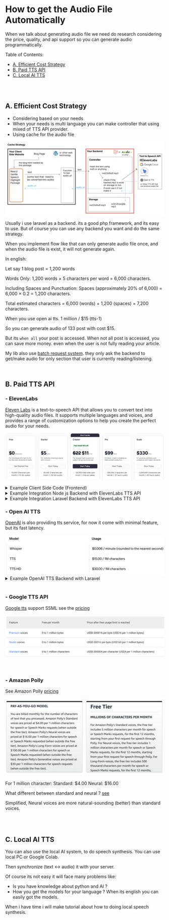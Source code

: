 # How to get the Audio File Automatically

When we talk about generating audio file we need do research considering the price, quality, and api support so you can generate audio programmatically.

Table of Contents:

- [A. Efficient Cost Strategy](#a-efficient-cost-strategy)
- [B. Paid TTS API](#b-paid-tts-api)
- [C. Local AI TTS](#c-local-ai-tts)

<br>
<br>

## A. Efficient Cost Strategy

- Considering based on your needs
- When your needs is multi language you can make controller that using mixed of TTS API provider.
- Using cache for the audio file

![Cache Strategy of Audio File](./img/cache.png)

Usually i use laravel as a backend. its a good php framework, and its easy to use. But of course you can use any backend you want and do the same strategy.

When you implement flow like that can only generate audio file once, and when the audio file is exist, it will not generate again.

In english:

Let say 1 blog post = 1,200 words

Words Only: 1,200 words × 5 characters per word = 6,000 characters.

Including Spaces and Punctuation: Spaces (approximately 20% of 6,000) = 6,000 × 0.2 = 1,200 characters.

Total estimated characters = 6,000 (words) + 1,200 (spaces) = 7,200 characters.

When you use open ai tts. 1 million / $15 (tts-1)

So you can generate audio of 133 post with cost $15.

But its `when all` your post is accessed. When not all post is accessed, you can save more money. even when the user is not fully reading your article.

My lib also use [batch request system](PROBLEMS.md#b-when-using-audio-file). they only ask the backend to get/make audio for only section that user is currently reading/listening.

<br>


## B. Paid TTS API

### - ElevenLabs

[Eleven Labs](https://elevenlabs.io/?from=partnermurray4444) is a text-to-speech API that allows you to convert text into high-quality audio files. It supports multiple languages and voices, and provides a range of customization options to help you create the perfect audio for your needs.

![ElevanLabs TTS Pricing](./img/elevenlabs_pricing.png)

<details>
  <summary>Example Client Side Code (Frontend)</summary>

```js
function convertBase64ToBlobURL(base64Audio) {
  // Remove the prefix from the data URL if present
  const base64Data = base64Audio.replace(/^data:audio\/mpeg;base64,/, "");
  // Convert base64 to raw binary data held in a string
  const byteString = atob(base64Data);
  // Create an ArrayBuffer with the binary length of the base64 string
  const arrayBuffer = new ArrayBuffer(byteString.length);
  // Create a uint8 view on the ArrayBuffer
  const uint8Array = new Uint8Array(arrayBuffer);
  for (let i = 0; i < byteString.length; i++) {
    uint8Array[i] = byteString.charCodeAt(i);
  }
  // Create a blob from the uint8Array
  const blob = new Blob([uint8Array], { type: "audio/mpeg" });
  // Generate a URL for the blob
  const blobURL = URL.createObjectURL(blob);

  return blobURL;
}

export const ttsUsingElevenLabs = async (inputText) => {
  // see https://elevenlabs.io/docs/api-reference/text-to-speech
  // https://github.com/albirrkarim/react-speech-highlight-demo/blob/main/AUDIO_FILE.md#eleven-labs

  // Set the ID of the voice to be used.
  const VOICE_ID = "21m00Tcm4TlvDq8ikWAM";

  const blobUrl = await fetch(
    process.env.NEXT_PUBLIC_ELEVEN_LABS_API_ENDPOINT,
    {
      method: "POST",
      headers: {
        "Content-Type": "application/json",
      },
      body: JSON.stringify({
        text: inputText,
        voice_id: VOICE_ID,
        model_id: "eleven_multilingual_v2",
        voice_settings: {
          stability: 0.75, // The stability for the converted speech
          similarity_boost: 0.5, // The similarity boost for the converted speech
          style: 1, // The style exaggeration for the converted speech
          speaker_boost: true, // The speaker boost for the converted speech
        },
      }),
    }
  )
    .then((response) => {
      if (!response.ok) {
        alert("Network fail");
        throw new Error(`HTTP error! Status: ${response.status}`);
      }
      return response.json();
    })
    .then((data) => {
      // Assuming the API response contains a property 'audio' with the base64-encoded audio
      const base64Audio = data.audio;

      // Create a Blob URL
      const blobUrl = convertBase64ToBlobURL(base64Audio);

      return blobUrl;
    });

  return blobUrl;
};

import { convertTextIntoClearTranscriptText } from "react-speech-highlight";

var clear_transcript = convertTextIntoClearTranscriptText(
  "This is example text you can set"
);

const audioURL = await ttsUsingElevenLabs(clear_transcript);

const { controlHL, statusHL, prepareHL, spokenHL } = useTextToSpeech({
  lang: "en",
  preferAudio: audioURL,
  //or
  //   fallbackAudio: audioURL,
});
```

</details>

<details>
  <summary>Example Integration Node js Backend with ElevenLabs TTS API</summary>

Go to the [backend folder in this repo](https://github.com/albirrkarim/react-speech-highlight-demo/tree/main/backend/nodejs), you can see the example

</details>

<details>
  <summary>Example Integration Laravel Backend with ElevenLabs TTS API</summary>

Router

```php
Route::post('text-to-speech-elevenlabs', 'textToSpeechElevenLabs')->name('text_to_speech_elevenlabs');
```

File `TTSController.php` this will return audio as base64

```php
  public function textToSpeech(Request $request)
  {
    $api_key = config('elevenlabs.api_key');
      $voice_id = isset($request['voice_id']) ? $request['voice_id'] : '21m00Tcm4TlvDq8ikWAM'; // Set the ID of the voice to be used

      $client = new Client([
          'headers' => [
              'Accept' => 'audio/mpeg',
              'Content-Type' => 'application/json',
              'xi-api-key' => $api_key,
          ],
      ]);

      try {
          $response = $client->post("https://api.elevenlabs.io/v1/text-to-speech/$voice_id", [
              'json' => $request->all(),
          ]);

          // Check if the request was successful
          if ($response->getStatusCode() === 200) {
              // Get the audio content as a base64-encoded string
              $base64Audio = base64_encode($response->getBody());

              // Return the base64-encoded audio
              return response()->json([
                  'status' => true,
                  'audio' => $base64Audio,
              ]);
          } else {
              // Handle unsuccessful response
              return response()->json([
                  'status' => false,
                  'message' => 'Text-to-speech API request failed.',
              ], $response->getStatusCode());
          }
      } catch (\Exception $e) {
          // Handle Guzzle or other exceptions
          return response()->json([
              'status' => false,
              'message' => 'Error during text-to-speech API request.',
              'error' => $e->getMessage(),
          ], 500);
      }
  }

```

</details>

### - Open AI TTS

[OpenAI](https://platform.openai.com/docs/guides/text-to-speech) is also providing tts service, for now it come with minimal feature, but its fast latency.

<a href="https://openai.com/api/pricing" target="_blank">
  <img src="./img/open_tts.png" width="600" alt="Open AI TTS Pricing" >
</a>

<details>
  <summary>Example OpenAI TTS Backend with Laravel</summary>

Router

```php
Route::post('text-to-speech-elevenlabs', 'textToSpeechElevenLabs')->name('text_to_speech_elevenlabs');
```

File `TTSController.php` this will return audio as base64

```php
$api_key = config('openai.api_key');

$client = new Client([
    'headers' => [
        'Authorization' => 'Bearer ' . $api_key,
        'Content-Type' => 'application/json'
    ]
]);

try {
    $response = $client->post("https://api.openai.com/v1/audio/speech", [
        'json' => [
            'model' => isset($request["model"]) ? $request["model"] : 'tts-1',
            'input' => $request["input"],
            'voice' => isset($request["voice"]) ? $request["voice"] : 'nova',
        ]
    ]);

    // Check if the request was successful
    if ($response->getStatusCode() === 200) {
        // Get the audio content as a base64-encoded string
        $base64Audio = base64_encode($response->getBody());

        // Return the base64-encoded audio
        return response()->json([
            'status' => true,
            'audio' => $base64Audio,
        ]);
    } else {
        // Handle unsuccessful response
        return response()->json([
            'status' => false,
            'message' => 'Text-to-speech API request failed.',
        ], $response->getStatusCode());
    }
} catch (\Exception $e) {
    // Handle Guzzle or other exceptions
    return response()->json([
        'status' => false,
        'message' => 'Error during text-to-speech API request.',
        'error' => $e->getMessage(),
    ], 500);
}
```

Your Client Side Code

```jsx
const ttsUsingOpenAI = async (inputText) => {
  // Set the ID of the voice to be used.

  const blobUrl = await fetch(process.env.NEXT_PUBLIC_OPENAI_TTS_API_ENDPOINT, {
    method: "POST",
    headers: {
      "Content-Type": "application/json",
    },
    body: JSON.stringify({
      input: inputText,
      model: "tts-1", //or tts-1-hd
      voice: "alloy",
    }),
  })
    .then((response) => {
      if (!response.ok) {
        throw new Error(`HTTP error! Status: ${response.status}`);
      }
      return response.json();
    })
    .then((data) => {
      // Assuming the API response contains a property 'audio' with the base64-encoded audio
      const base64Audio = data.audio;

      // Convert the base64 audio to a Blob
      const byteCharacters = atob(base64Audio);
      const byteNumbers = new Array(byteCharacters.length);
      for (let i = 0; i < byteCharacters.length; i++) {
        byteNumbers[i] = byteCharacters.charCodeAt(i);
      }
      const byteArray = new Uint8Array(byteNumbers);
      const blob = new Blob([byteArray], { type: "audio/mpeg" });

      // Create a Blob URL
      const blobUrl = URL.createObjectURL(blob);

      return blobUrl;
    });

  return blobUrl;
};

import { convertTextIntoClearTranscriptText } from "react-speech-highlight";

var clear_transcript = convertTextIntoClearTranscriptText(
  "This is example text you can set"
);

const audioURL = await ttsUsingOpenAI(clear_transcript);

const { controlHL, statusHL, prepareHL, spokenHL } = useTextToSpeech({
  lang: "en",
  preferAudio: audioURL,
  //or
  //   fallbackAudio: audioURL,
});
```

</details>

<br>

### - Google TTS API

[Google tts](https://cloud.google.com/text-to-speech) support SSML see the [pricing](https://cloud.google.com/text-to-speech/pricing)

![Google TTS](./img/google_tts.png)

<br>

### - Amazon Polly

See Amazon Polly [pricing](https://aws.amazon.com/polly/pricing/)

<a href="https://aws.amazon.com/polly/pricing" target="_blank">
  <img src="./img/amazon.png" width="600" alt="Amazon Polly Pricing" >
</a>

For 1 million character:
Standard: $4.00
Neural: $16.00

What different between standard and neural ? [see](https://docs.aws.amazon.com/polly/latest/dg/neural-voices.html#:~:text=Amazon%20Polly%20has%20a%20Neural,very%20natural%2Dsounding%20synthesized%20speech.)

Simplified, Neural voices are more natural-sounding (better) than standard voices.

<br>
<br>

## C. Local AI TTS

You can also use the local AI system, to do speech synthesis. You can use local PC or Google Colab.

Then synchronize (text <-> audio) it with your server.

Of course its not easy it will face many problems like:

- Is you have knowledge about python and AI ?
- How you get the models for your language ?
  When its english you can easily got the models.

When i have time i will make tutorial about how to doing local speech synthesis.
